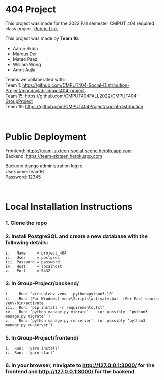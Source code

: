 # 404 Project
This project was made for the 2022 Fall semester CMPUT 404 required class project.  [<ins>Rubric Link</ins>](https://github.com/abramhindle/CMPUT404-project-socialdistribution/blob/master/project.org)    

This project was made by **Team 16**:
* Aaron Skiba
* Marcus Der
* Mateo Paez
* William Wong
* Amrit Aujla

Teams we collaberated with:   
Team 1:  https://github.com/CMPUT404-Social-Distribution-Project/mondaylab-cmput404-project  
Team 15: https://github.com/CMPUT404FALL2022/CMPUT404-GroupProject  
Team 19: https://github.com/CMPUT404Project/social-distribution

<br/>

# Public Deployment
Frontend: https://team-sixteen-social-scene.herokuapp.com  
Backend: https://team-sixteen.herokuapp.com  

Backend django administration login:  
Username: team16  
Password: 12345

<br/>

# Local Installation Instructions

### 1. Clone the repo

### 2. Install PostgreSQL and create a new database with the following details:
	i.   Name     = project_404 
	ii.  User     = postgres
	iii. Password = password
	iv.  Host     = localhost
	v.   Port     = 5432

### 3. In Group-Project/backend/
	i.    Run: ‘virtualenv venv --python=python3.10’
	ii.   Run: (For Windows) venv\Scripts\activate.bat	(For Mac) source venv/bin/activate
	iii.  Run: ‘pip install -r requirements.txt’
	iv.   Run: ‘python manage.py migrate’    (or possibly  ‘python3 manage.py migrate’ )
	v.    Run: ‘python manage.py runserver’  (or possibly ‘python3 manage.py runserver’)

### 5. In Group-Project/frontend/
	i.  Run:  ‘yarn install’
	ii. Run:  ‘yarn start’

### 6. In your browser, navigate to http://127.0.0.1:3000/ for the frontend and http://127.0.0.1:8000/ for the backend